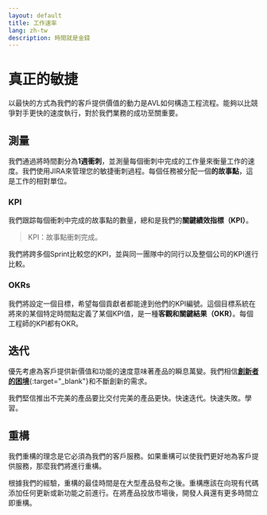 ```yaml
---
layout: default
title: 工作速率
lang: zh-tw
description: 時間就是金錢
---
```




# 真正的敏捷

以最快的方式為我們的客戶提供價值的動力是AVL如何構造工程流程。能夠以比競爭對手更快的速度執行，對於我們業務的成功至關重要。

## 測量

我們通過將時間劃分為**1週衝刺**，並測量每個衝刺中完成的工作量來衡量工作的速度。我們使用JIRA來管理您的敏捷衝刺過程。每個任務被分配一個**的故事點**，這是工作的相對單位。

### KPI

我們跟踪每個衝刺中完成的故事點的數量，總和是我們的**關鍵績效指標（KPI）**。

> KPI：故事點衝刺完成。

我們將跨多個Sprint比較您的KPI，並與同一團隊中的同行以及整個公司的KPI進行比較。

### OKRs

我們將設定一個目標，希望每個貢獻者都能達到他們的KPI編號。這個目標系統在將來的某個特定時間點定義了某個KPI值，是一種**客觀和關鍵結果（OKR）**。每個工程師的KPI都有OKR。


## 迭代

優先考慮為客戶提供新價值和功能的速度意味著產品的瞬息萬變。我們相信[**創新者的困境**](https://en.wikipedia.org/wiki/The_Innovator%27s_Dilemma){:target="_blank"}和不斷創新的需求。

我們堅信推出不完美的產品要比交付完美的產品更快。快速迭代。快速失敗。學習。

## 重構

我們重構的理念是它必須為我們的客戶服務。如果重構可以使我們更好地為客戶提供服務，那麼我們將進行重構。

根據我們的經驗，重構的最佳時間是在大型產品發布之後。重構應該在向現有代碼添加任何更新或新功能之前進行。在將產品投放市場後，開發人員還有更多時間立即重構。

